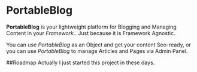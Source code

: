 PortableBlog
============
**PortableBlog** is your lightweight platform for Blogging and Managing Content in your *Framework*.. Just because it is Framework Agnostic. 

You can use *PortableBlog* as an Object and get your content Seo-ready, or you can use *PortableBlog* to manage Articles and Pages via Admin Panel.

##Roadmap
Actually I just started this project in these days.